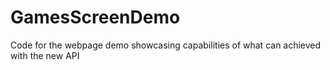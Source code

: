 # GamesScreenDemo
Code for the webpage demo showcasing capabilities of what can achieved with the new API
